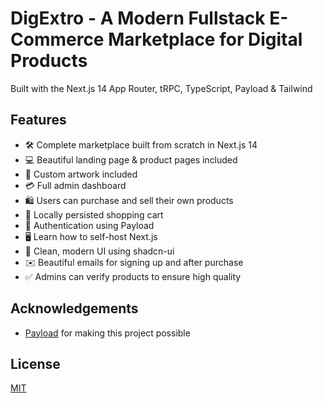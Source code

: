 # DigExtro - A Modern Fullstack E-Commerce Marketplace for Digital Products

Built with the Next.js 14 App Router, tRPC, TypeScript, Payload & Tailwind



## Features

- 🛠️ Complete marketplace built from scratch in Next.js 14
- 💻 Beautiful landing page & product pages included
- 🎨 Custom artwork included
- 💳 Full admin dashboard
- 🛍️ Users can purchase and sell their own products
- 🛒 Locally persisted shopping cart
- 🔑 Authentication using Payload
- 🖥️ Learn how to self-host Next.js
- 🌟 Clean, modern UI using shadcn-ui
- ✉️ Beautiful emails for signing up and after purchase
- ✅ Admins can verify products to ensure high quality



## Acknowledgements

- [Payload](https://link.joshtriedcoding.com/payload) for making this project possible

## License

[MIT](https://choosealicense.com/licenses/mit/)
